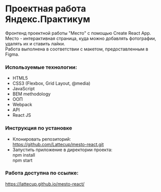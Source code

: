 # Проектная работа Яндекс.Практикум
Фронтенд проектной работы "Место" с помощью Create React App.    
Место - интерактивная страница, куда можно добавлять фотографии, удалять их и ставить лайки.     
Работа выполнена в соответствии с макетом, предоставленным в Figma.
### Используемые технологии:
* HTML5
* CSS3 (Flexbox, Grid Layout, @media)
* JavaScript
* BEM methodology
* ООП
* Webpack
* API
* React JS
### Инструкция по установке
* Клонировать репозиторий:    
https://github.com/Lattecup/mesto-react.git
* Запустить приложение в директории проекта:    
npm install    
npm start
### Работа доступна по ссылке:
https://lattecup.github.io/mesto-react/